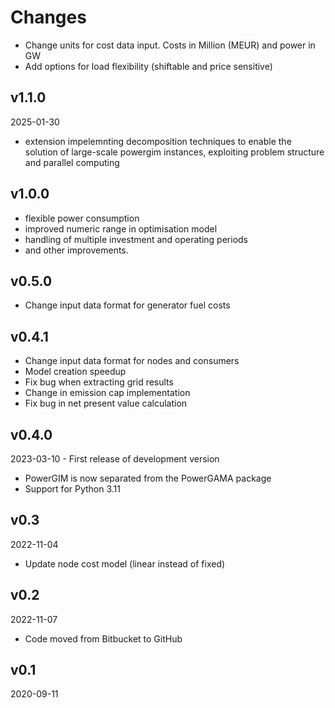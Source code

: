 # Changes

- Change units for cost data input. Costs in Million (MEUR) and power in GW
- Add options for load flexibility (shiftable and price sensitive)

## v1.1.0
2025-01-30
- extension impelemnting decomposition techniques to enable the solution of large-scale powergim instances, exploiting problem structure and parallel computing

## v1.0.0
- flexible power consumption
- improved numeric range in optimisation model
- handling of multiple investment and operating periods
- and other improvements.

## v0.5.0
- Change input data format for generator fuel costs

## v0.4.1
- Change input data format for nodes and consumers
- Model creation speedup
- Fix bug when extracting grid results
- Change in emission cap implementation
- Fix bug in net present value calculation

## v0.4.0
2023-03-10 - First release of development version
- PowerGIM is now separated from the PowerGAMA package
- Support for Python 3.11

## v0.3
2022-11-04
- Update node cost model (linear instead of fixed)

## v0.2
2022-11-07
- Code moved from Bitbucket to GitHub

## v0.1
2020-09-11
 